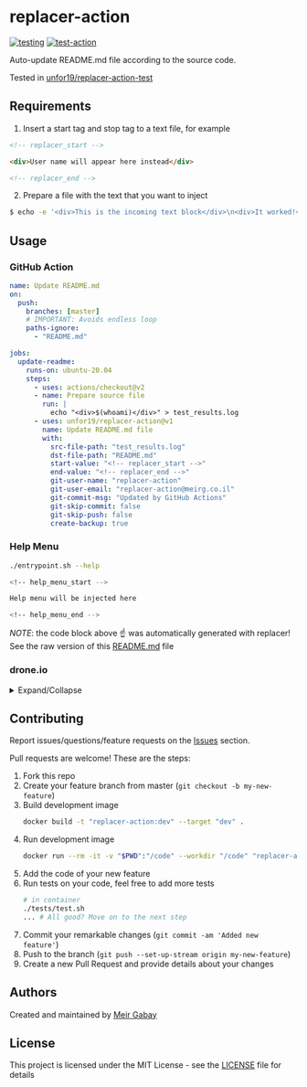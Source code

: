 # replacer-action

[![testing](https://github.com/unfor19/replacer-action/workflows/testing/badge.svg)](https://github.com/unfor19/replacer-action/actions?query=workflow%3Atesting)
[![test-action](https://github.com/unfor19/replacer-action-test/workflows/test-action/badge.svg)](https://github.com/unfor19/replacer-action-test/actions?query=workflow%3Atest-action)


Auto-update README.md file according to the source code.

Tested in [unfor19/replacer-action-test](https://github.com/unfor19/replacer-action-test/actions?query=workflow%3Atest-action)

## Requirements

1. Insert a start tag and stop tag to a text file, for example

```html
<!-- replacer_start -->

<div>User name will appear here instead</div>

<!-- replacer_end -->
```

2. Prepare a file with the text that you want to inject

```bash
$ echo -e '<div>This is the incoming text block</div>\n<div>It worked!</div>' > test_results.log
```

## Usage

### GitHub Action

```yaml
name: Update README.md
on:
  push:
    branches: [master]
    # IMPORTANT: Avoids endless loop
    paths-ignore:
      - "README.md"

jobs:
  update-readme:
    runs-on: ubuntu-20.04
    steps:
      - uses: actions/checkout@v2
      - name: Prepare source file
        run: |
          echo "<div>$(whoami)</div>" > test_results.log
      - uses: unfor19/replacer-action@v1
        name: Update README.md file
        with:
          src-file-path: "test_results.log"
          dst-file-path: "README.md"
          start-value: "<!-- replacer_start -->"
          end-value: "<!-- replacer_end -->"
          git-user-name: "replacer-action"
          git-user-email: "replacer-action@meirg.co.il"
          git-commit-msg: "Updated by GitHub Actions"
          git-skip-commit: false
          git-skip-push: false
          create-backup: true
```

### Help Menu

```bash
./entrypoint.sh --help
```

```bash
<!-- help_menu_start -->

Help menu will be injected here

<!-- help_menu_end -->
```

_NOTE_: the code block above :point_up: was automatically generated with replacer! See the raw version of this [README.md](https://raw.githubusercontent.com/unfor19/replacer-action/master/README.md) file


### drone.io

<details>

<summary>Expand/Collapse</summary>

```yaml
kind: pipeline
type: docker
name: testing-drone

steps:
  - name: Prepare source file
    image: alpine:3.12
    cmd: |
      echo "<div>$(whoami)</div>" > test_results.log
  - name: Dry run
    image: unfor19/replacer-action:latest
    settings:
      src_file_path: "test_results.log"
      dst_file_path: "README.test.md"
      start_value: "<!-- replacer_start -->"
      end_value: "<!-- replacer_end -->"
      git_user_name: "Drone"
      git_user_email: "drone@meirg.co.il"
      git_commit_msg: "Updated by Drone.io"
      git_skip_commit: false
      git_skip_push: false
      create_backup: true
```

</details>

## Contributing

Report issues/questions/feature requests on the [Issues](https://github.com/unfor19/replacer-action/issues) section.

Pull requests are welcome! These are the steps:

1. Fork this repo
1. Create your feature branch from master (`git checkout -b my-new-feature`)
1. Build development image
   ```bash
   docker build -t "replacer-action:dev" --target "dev" .
   ```
1. Run development image
   ```bash
   docker run --rm -it -v "$PWD":"/code" --workdir "/code" "replacer-action:dev"
   ```
1. Add the code of your new feature
1. Run tests on your code, feel free to add more tests
   ```bash
   # in container
   ./tests/test.sh
   ... # All good? Move on to the next step
   ```
1. Commit your remarkable changes (`git commit -am 'Added new feature'`)
1. Push to the branch (`git push --set-up-stream origin my-new-feature`)
1. Create a new Pull Request and provide details about your changes

## Authors

Created and maintained by [Meir Gabay](https://github.com/unfor19)

## License

This project is licensed under the MIT License - see the [LICENSE](https://github.com/unfor19/replacer-action/blob/master/LICENSE) file for details
